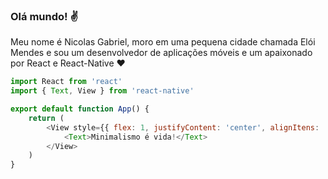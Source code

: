 ### Olá mundo! :v:

Meu nome é Nicolas Gabriel, moro em uma pequena cidade chamada Elói Mendes e sou um desenvolvedor de aplicações móveis e um apaixonado por React e React-Native :heart:

~~~javascript
import React from 'react'
import { Text, View } from 'react-native'

export default function App() {
    return (
        <View style={{ flex: 1, justifyContent: 'center', alignItens: 'center' }}>
            <Text>Minimalismo é vida!</Text>
        </View>
    )
}
~~~

<!--
**NicolasGabrielDev/NicolasGabrielDev** is a ✨ _special_ ✨ repository because its `README.md` (this file) appears on your GitHub profile.

Here are some ideas to get you started:

- 🔭 I’m currently working on ...
- 🌱 I’m currently learning ...
- 👯 I’m looking to collaborate on ...
- 🤔 I’m looking for help with ...
- 💬 Ask me about ...
- 📫 How to reach me: ...
- 😄 Pronouns: ...
- ⚡ Fun fact: ...
-->
